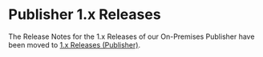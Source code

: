 # Publisher 1.x Releases

The Release Notes for the 1.x Releases of our On-Premises Publisher have been moved to [1.x Releases (Publisher)](../../on-premises-publisher/publisher-release-notes/publisher-1.x-releases.md).
